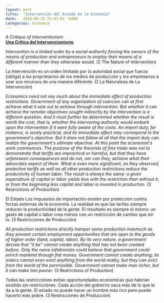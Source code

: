 ```yaml
---
layout: post
title:  "Intervención del Estado en la Economía"
date:   2020-06-15 23:43:01 -0400
categories: economia
---
```


*A Critique of Interventionism* <br>
**[Una Crítica del Intervencionismo](https://cdn.mises.org/Critique%20of%20Interventionism,%20A_3.pdf)**

*Intervention is a limited order by a social authority forcing the owners of the means of production and entrepreneurs to employ their means of a different manner than they otherwise would.* (2 The Nature of Intervention)

La Intervención es un orden limitado por la autoridad social que fuerza [obliga] a los proprietarios de los medios de producción y los empresarios a usar sus recursos de una manera diferente. (2 La Naturaleza de La Intervención)

*Economics need not say much about the immediate effect of production restrictions. Government of any organization of coercion can at first achieve what it sets out to achieve through intervention. But whether it can achieve the remoter objectives sought indirectly by the intervention is a different question. And it must further be determined whether the result is worth the cost, that is, whether the intervening authority would embark upon the intervention if it were fully aware of the costs. An import duty, for instance, is surely practical, and its immediate effect may correspond to the government's objective. But it does not follow at all that the import duty can realize the government's ultimate objective. At this point the economist's work commences. The purpose of the theorists of free trade was not to demonstrate that tariffs are impractical or harmful, but that they have unforeseen consequences and do not, nor can they, achieve what their advocates expect of them. What is even more significant, as they observed, protective tariffs as well as all other production restrictions reduce the productivity of human labor. The result is always the same: a given expenditure of capital or labor yields less with the restriction than without it, or from the beginning less capital and labor is invested in production.* (3 Restrictions of Production)

El Estado Los impuestos de importación existen por proteccion contra forzas externas de la economía. La realidad es que las tarifas siempre reducen la productividad de la gente. El resultado es siempre el mismo: un gasto de capital o labor crea menos con un restricción de cambio que sin lo. (3 Restricciones de Producción)

*All production restrictions directly hamper some production inasmuch as they prevent certain employment opportunities that are open to the goods of higher order (land, capital, labor). By its very nature, a government decree that "it be" cannot create anything that has not been created before. Only the naive inflationists could believe that government could enrich mankind through fiat money. Government cannot create anything; its orders cannot even evict anything from the world reality, but they can evict from the world of the permissible. Government cannot make man richer, but it can make him poorer.* (3 Restrictions of Production)

Todas las restricciónes evitan opportunidades economicas que habrían existido sin restricciónes. Cada acción del gobierno saca más de lo que le da a la gente. El estado no puede hacer un hombre más rico pero puede hacerlo más pobre. (3 Restricciones de Producción)